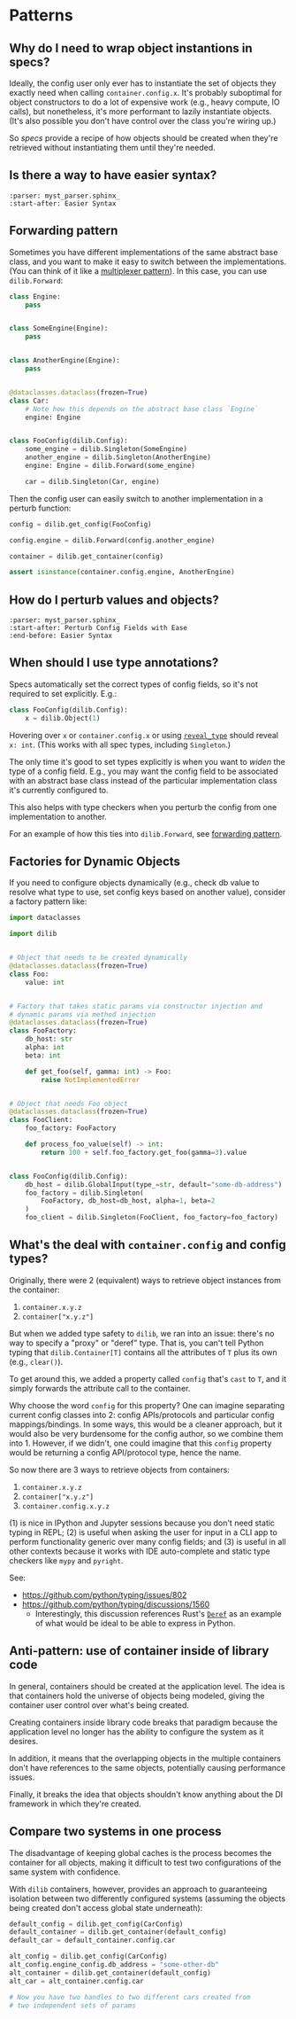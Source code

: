 # Patterns

## Why do I need to wrap object instantions in specs?

Ideally, the config user only ever has to instantiate the set
of objects they exactly need when calling `container.config.x`.
It's probably suboptimal for object constructors to do a lot of expensive
work (e.g., heavy compute, IO calls), but nonetheless, it's more performant
to lazily instantiate objects. (It's also possible you don't
have control over the class you're wiring up.)

So *specs* provide a recipe of how objects should be created when
they're retrieved without instantiating them until they're needed.

## Is there a way to have easier syntax?

```{include} ../../README.md
:parser: myst_parser.sphinx_
:start-after: Easier Syntax
```

## Forwarding pattern

Sometimes you have different implementations of the same
abstract base class, and you want to make it easy to switch between
the implementations. (You can think of it like a [multiplexer
pattern](https://en.wikipedia.org/wiki/Multiplexer)). In this case,
you can use `dilib.Forward`:

```python
class Engine:
    pass


class SomeEngine(Engine):
    pass


class AnotherEngine(Engine):
    pass


@dataclasses.dataclass(frozen=True)
class Car:
    # Note how this depends on the abstract base class `Engine`
    engine: Engine


class FooConfig(dilib.Config):
    some_engine = dilib.Singleton(SomeEngine)
    another_engine = dilib.Singleton(AnotherEngine)
    engine: Engine = dilib.Forward(some_engine)

    car = dilib.Singleton(Car, engine)
```

Then the config user can easily switch to another implementation
in a perturb function:

```python
config = dilib.get_config(FooConfig)

config.engine = dilib.Forward(config.another_engine)

container = dilib.get_container(config)

assert isinstance(container.config.engine, AnotherEngine)
```

## How do I perturb values and objects?

```{include} ../../README.md
:parser: myst_parser.sphinx_
:start-after: Perturb Config Fields with Ease
:end-before: Easier Syntax
```

## When should I use type annotations?

Specs automatically set the correct types of config fields, so it's
not required to set explicitly. E.g.:

```python
class FooConfig(dilib.Config):
    x = dilib.Object(1)
```

Hovering over `x` or `container.config.x` or using [`reveal_type`](https://docs.python.org/3/library/typing.html#typing.reveal_type)
should reveal `x: int`. (This works with all spec types, including
`Singleton`.)

The only time it's good to set types explicitly is when you want
to *widen* the type of a config field. E.g., you may want the
config field to be associated with an abstract base class instead
of the particular implementation class it's currently configured to.

This also helps with type checkers when you perturb the config
from one implementation to another.

For an example of how this ties into `dilib.Forward`, see [forwarding pattern](#forwarding-pattern).

## Factories for Dynamic Objects

If you need to configure objects dynamically
(e.g., check db value to resolve what type to use,
set config keys based on another value), consider a factory pattern like:

```python
import dataclasses

import dilib


# Object that needs to be created dynamically
@dataclasses.dataclass(frozen=True)
class Foo:
    value: int


# Factory that takes static params via constructor injection and
# dynamic params via method injection
@dataclasses.dataclass(frozen=True)
class FooFactory:
    db_host: str
    alpha: int
    beta: int

    def get_foo(self, gamma: int) -> Foo:
        raise NotImplementedError


# Object that needs Foo object
@dataclasses.dataclass(frozen=True)
class FooClient:
    foo_factory: FooFactory

    def process_foo_value(self) -> int:
        return 100 + self.foo_factory.get_foo(gamma=3).value


class FooConfig(dilib.Config):
    db_host = dilib.GlobalInput(type_=str, default="some-db-address")
    foo_factory = dilib.Singleton(
        FooFactory, db_host=db_host, alpha=1, beta=2
    )
    foo_client = dilib.Singleton(FooClient, foo_factory=foo_factory)
```

## What's the deal with `container.config` and config types?

Originally, there were 2 (equivalent) ways to retrieve object instances
from the container:

1. `container.x.y.z`
2. `container["x.y.z"]`

But when we added type safety to `dilib`, we ran into an issue:
there's no way to specify a "proxy" or "deref" type. That is, you
can't tell Python typing that `dilib.Container[T]` contains
all the attributes of `T` plus its own (e.g., `clear()`).

To get around this, we added a property called `config`
that's `cast` to `T`, and it simply forwards the attribute
call to the container.

Why choose the word `config` for this property? One can imagine
separating current config classes into 2: config APIs/protocols and particular
config mappings/bindings. In some ways, this would be a cleaner approach,
but it would also be very burdensome for the config author, so we
combine them into 1. However, if we didn't, one could imagine that this
`config` property would be returning a config API/protocol type, hence
the name.

So now there are 3 ways to retrieve objects from containers:

1. `container.x.y.z`
2. `container["x.y.z"]`
3. `container.config.x.y.z`

(1) is nice in IPython and Jupyter sessions because you don't need
static typing in REPL; (2) is useful when asking the user for input
in a CLI app to perform functionality generic over many config fields;
and (3) is useful in all other contexts because it works with IDE
auto-complete and static type checkers like `mypy` and `pyright`.

See:
* https://github.com/python/typing/issues/802
* https://github.com/python/typing/discussions/1560
    * Interestingly, this discussion references Rust's [`Deref`](https://doc.rust-lang.org/std/ops/trait.Deref.html)
    as an example of what would be ideal to be able to express in Python.

## Anti-pattern: use of container inside of library code

In general, containers should be created at the application level.
The idea is that containers hold the universe of objects being modeled,
giving the container user control over what's being created.

Creating containers inside library code breaks that paradigm
because the application level no longer has the ability to configure
the system as it desires.

In addition, it means that the overlapping objects in the multiple containers
don't have references to the same objects, potentially causing
performance issues.

Finally, it breaks the idea that objects shouldn't know anything
about the DI framework in which they're created.

## Compare two systems in one process

The disadvantage of keeping global caches is the process becomes
the container for all objects, making it difficult to test two
configurations of the same system with confidence.

With `dilib` containers, however, provides an approach to guaranteeing
isolation between two differently configured systems (assuming
the objects being created don't access global state underneath):

```python
default_config = dilib.get_config(CarConfig)
default_container = dilib.get_container(default_config)
default_car = default_container.config.car

alt_config = dilib.get_config(CarConfig)
alt_config.engine_config.db_address = "some-other-db"
alt_container = dilib.get_container(default_config)
alt_car = alt_container.config.car

# Now you have two handles to two different cars created from
# two independent sets of params
```
